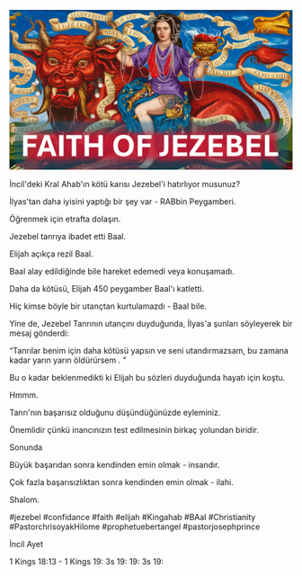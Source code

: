 ![Video cover image](../cover.jpg "cover photo")

İncil'deki Kral Ahab'ın kötü karısı Jezebel'i hatırlıyor musunuz?

İlyas'tan daha iyisini yaptığı bir şey var - RABbin Peygamberi.

Öğrenmek için etrafta dolaşın.

Jezebel tanrıya ibadet etti Baal.

Elijah açıkça rezil Baal.

Baal alay edildiğinde bile hareket edemedi veya konuşamadı.

Daha da kötüsü, Elijah 450 peygamber Baal'ı katletti.

Hiç kimse böyle bir utançtan kurtulamazdı - Baal bile.

Yine de, Jezebel Tanrının utançını duyduğunda, İlyas'a şunları söyleyerek bir mesaj gönderdi:

“Tanrılar benim için daha kötüsü yapsın ve seni utandırmazsam, bu zamana kadar yarın yarın öldürürsem . "

Bu o kadar beklenmedikti ki Elijah bu sözleri duyduğunda hayatı için koştu.

Hmmm.

Tanrı'nın başarısız olduğunu düşündüğünüzde eyleminiz.

Önemlidir çünkü inancınızın test edilmesinin birkaç yolundan biridir.

Sonunda

Büyük başarıdan sonra kendinden emin olmak - insandır.

Çok fazla başarısızlıktan sonra kendinden emin olmak - ilahi.

Shalom.


#jezebel #confidance #faith #elijah #Kingahab #BAal #Christianity #PastorchrisoyakHilome #prophetuebertangel #pastorjosephprince



İncil Ayet

1 Kings 18:13 - 1 Kings 19: 3s 19: 19: 3s 19: